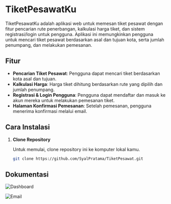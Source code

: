# TiketPesawatKu

TiketPesawatKu adalah aplikasi web untuk memesan tiket pesawat dengan fitur pencarian rute penerbangan, kalkulasi harga tiket, dan sistem registrasi/login untuk pengguna. Aplikasi ini memungkinkan pengguna untuk mencari tiket pesawat berdasarkan asal dan tujuan kota, serta jumlah penumpang, dan melakukan pemesanan.

## Fitur

- **Pencarian Tiket Pesawat**: Pengguna dapat mencari tiket berdasarkan kota asal dan tujuan.
- **Kalkulasi Harga**: Harga tiket dihitung berdasarkan rute yang dipilih dan jumlah penumpang.
- **Registrasi & Login Pengguna**: Pengguna dapat mendaftar dan masuk ke akun mereka untuk melakukan pemesanan tiket.
- **Halaman Konfirmasi Pemesanan**: Setelah pemesanan, pengguna menerima konfirmasi melalui email.

## Cara Instalasi

1. **Clone Repository**

   Untuk memulai, clone repository ini ke komputer lokal kamu.

   ```bash
   git clone https://github.com/SyalPratama/TiketPesawat.git

## Dokumentasi 
![Dashboard](https://raw.githubusercontent.com/SyalPratama/TiketPesawat/refs/heads/main/dokumentasi/Screenshot%202025-04-27%20121028.png)

![Email](https://raw.githubusercontent.com/SyalPratama/TiketPesawat/refs/heads/main/dokumentasi/Screenshot%202025-04-27%20121323.png)
